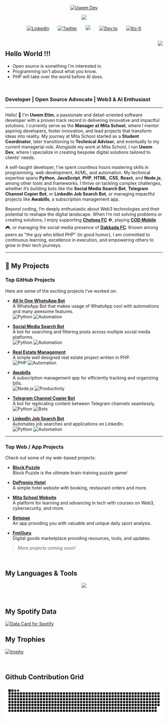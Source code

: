 <p align="center">
  <a href="https://github.com/uwemdev">
    <img src="https://i.ibb.co/0YjgJhM/cooltext456543092137557.png" alt="Uwem Dev" /></a>
</p>

<p align="center">
  <!-- Typing SVG by DenverCoder1 - https://github.com/DenverCoder1/readme-typing-svg -->
  <a href="https://github.com/DenverCoder1/readme-typing-svg">
    <img src="https://readme-typing-svg.demolab.com/?lines=Full-stack%20web%20and%20app%20developer;Experienced%20UI%2FUX%20Designer;10%2B%20years%20of%20coding%20experience;Always%20learning%20new%20things&font=Fira%20Code&center=true&width=440&height=45&color=f75c7e&vCenter=true&pause=1000&size=22" /></a>
</p>

<!-- Social icons section -->
<p align="center">
 <a href="https://www.linkedin.com/in/uwem-etim-a967b6195/"><img width="32px" alt="LinkedIn" title="LinkedIn" src="https://i.imgur.com/yRpa1dQ.png"/></a>
  &#8287;&#8287;&#8287;&#8287;&#8287;
  <a href="https://twitter.com/uwemdev"><img width="32px" alt="Twitter" title="Twitter" src="https://i.imgur.com/AixJgnm.png"/></a>
  &#8287;&#8287;&#8287;&#8287;&#8287;
  <a href="https://discord.gg/fPrdqh3Zfu" alt="Discord" title="Dev Pro Tips Discord Server"><img width="32px" src="https://i.imgur.com/OViZO8J.png"/></a>
  &#8287;&#8287;&#8287;&#8287;&#8287;
  <a href="https://www.sololearn.com/en/profile/5542976"><img width="32px" alt="Dev.to" title="SoloLearn" src="https://i.imgur.com/mVm29vK.png"></a>
  &#8287;&#8287;&#8287;&#8287;&#8287;
  <a href="https://ko-fi.com/uwemdev"><img width="32px" alt="Ko-fi" title="Buy me a coffee" src="https://i.imgur.com/PpLeD3K.png"/></a>
<!--   &#8287;&#8287;&#8287;&#8287;&#8287;
  <a href="http://eyl327.mywebcommunity.org/promos/"><img width="32px" alt="Free Stuff" title="Free gifts for you" src="https://i.imgur.com/0uVwkoZ.png"/></a> -->
</p>

<br>

<img align="right" src="https://github-readme-stats.vercel.app/api?username=uwemdev&show_icons=true&icon_color=CE1D2D&text_color=718096&bg_color=00000000&hide_title=true&hide_border=true" />

<h2 align="left">Hello World !!!</h2>

- Open source is something I'm interested in.
- Programming isn't about what you know.
- PHP will take over the world before AI does.


<br>
 
### Developer | Open Source Advocate | Web3 & AI Enthusiast  

---

Hello! 👋 I'm **Uwem Etim**, a passionate and detail-oriented software developer with a proven track record in delivering innovative and impactful solutions. I currently serve as the **Manager at Mita School**, where I mentor aspiring developers, foster innovation, and lead projects that transform ideas into reality. My journey at Mita School started as a **Student Coordinator**, later transitioning to **Technical Advisor**, and eventually to my current managerial role. Alongside my work at Mita School, I run **Uwem Dev**, where I specialize in creating bespoke digital solutions tailored to clients' needs.  

A self-taught developer, I’ve spent countless hours mastering skills in programming, web development, AI/ML, and automation. My technical expertise spans **Python**, **JavaScript**, **PHP**, **HTML**, **CSS**, **React**, and **Node.js**, among other tools and frameworks. I thrive on tackling complex challenges, whether it’s building bots like the **Social Media Search Bot**, **Telegram Channel Copier Bot**, or **LinkedIn Job Search Bot**, or managing impactful projects like **Awabills**, a subscription management app.  

Beyond coding, I’m deeply enthusiastic about Web3 technologies and their potential to reshape the digital landscape. When I’m not solving problems or creating solutions, I enjoy supporting [**Chelsea FC**](https://www.chelseafc.com/en) ⚽, playing [**COD Mobile**](https://www.callofduty.com/mobile) 🎮, or managing the social media presence of [**Dakkada FC**](https://en.wikipedia.org/wiki/Dakkada). Known among peers as "the guy who killed PHP" (in good humor), I am committed to continuous learning, excellence in execution, and empowering others to grow in their tech journeys.  

---

## 🚀 **My Projects**

### **Top GitHub Projects**  
Here are some of the exciting projects I’ve worked on:  

- [**All In One WhatsApp Bot**](https://github.com/uwemdev/all-in-one-whatsapp-bot)  
  A WhatsApp Bot that makes usage of WhatsApp cool with automations and many awesome features.   
  ![Python](https://img.shields.io/badge/Language-JavaScript-Yellow) ![Automation](https://img.shields.io/badge/Category-Automation-brightgreen)  

- [**Social Media Search Bot**](https://github.com/uwemdev/social-media-search-bot)  
  A bot for searching and filtering posts across multiple social media platforms.  
  ![Python](https://img.shields.io/badge/Language-Python-blue) ![Automation](https://img.shields.io/badge/Category-Automation-brightgreen)  

- [**Real Estate Management**](https://github.com/uwemdev/real-estate-management)  
  A simple well designed real estate project written in PHP.  
  ![PHP](https://img.shields.io/badge/Language-Php-yellow) ![Automation](https://img.shields.io/badge/Category-Script-brightgreen)  

- [**Awabills**](https://github.com/uwemdev/awabills)  
  A subscription management app for efficiently tracking and organizing bills.  
  ![Node.js](https://img.shields.io/badge/Framework-Node.js-green) ![Productivity](https://img.shields.io/badge/Category-Productivity-blue)  

- [**Telegram Channel Copier Bot**](https://github.com/uwemdev/telegram-channel-copier-bot)  
  A bot for replicating content between Telegram channels seamlessly.  
  ![Python](https://img.shields.io/badge/Language-Python-blue) ![Bots](https://img.shields.io/badge/Category-Bots-purple)  

- [**LinkedIn Job Search Bot**](https://github.com/uwemdev/linkedin-job-search-bot)  
  Automates job searches and applications on LinkedIn.  
  ![Python](https://img.shields.io/badge/Language-Python-blue) ![Automation](https://img.shields.io/badge/Category-Automation-brightgreen)  

---

### **Top Web / App Projects**  
Check out some of my web-based projects:  

- [**Block Puzzle**](https://play.google.com/store/apps/details?id=com.pixelforgellc.blockpuzzlee)  
  Block Puzzle is the ultimate brain-training puzzle game! 

- [**DePremix Hotel**](https://depremixhotel.com/)  
  A simple hotel website with booking, restaurant orders and more.  

- [**Mita School Website**](https://mitaschool.com)  
  A platform for learning and advancing in tech with courses on Web3, cybersecurity, and more.  

- [**Betspae**](https://play.google.com/store/apps/details?id=com.betspae_sport.app)  
 An app providing you with valuable and unique daily sport analysis. 

- [**FmtGuru**](https://fmtguru.com)  
  Digital goods marketplace providing resources, tools, and updates.  

> _More projects coming soon!_  


<br>

<h2 align="left">My Languages & Tools</h2>
<p align="center">
  <a href="https://skillicons.dev">
    <img src="https://skillicons.dev/icons?i=bootstrap,c,cs,cpp,cloudflare,codepen,css,dart,django,dotnet,eclipse,figma,flutter,gcp,git,github,gmail,go,html,ai,java,js,jquery,kali,laravel,mint,mysql,mongodb,nextjs,nodejs,perl,ps,php,phpstorm,powershell,py,qt,r,react,replit,ruby,rust,sass,sqlite,stackoverflow,solidity,swift,svg,threejs,twitter,ubuntu,unity,v,vercel,vim,vscode,webflow,windows,wordpress,yarn," />
  </a>
</p>

<br>
<h2 align="left">My Spotify Data</h2>

<a href="https://data-card-for-spotify.herokuapp.com/card?user_id=31lnkgnfl3dwdb7jsj2bapwohdqe&show_border=1">
  <img src="https://data-card-for-spotify.herokuapp.com/api/card?user_id=31lnkgnfl3dwdb7jsj2bapwohdqe&show_border=1" alt="Data Card for Spotify">
</a>

<br>
<h2 align="left">My Trophies</h2>

[![trophy](https://github-profile-trophy.vercel.app/?username=uwemdev&theme=onedark)](https://github.com/ryo-ma/github-profile-trophy)




<br>
<h2 align="left">Github Contribution Grid</h2>
<picture>
  <source media="(prefers-color-scheme: dark)" srcset="https://raw.githubusercontent.com/platane/platane/output/github-contribution-grid-snake-dark.svg">
  <source media="(prefers-color-scheme: light)" srcset="https://raw.githubusercontent.com/platane/platane/output/github-contribution-grid-snake.svg">
  <img alt="github contribution grid snake animation" src="https://raw.githubusercontent.com/platane/platane/output/github-contribution-grid-snake.svg">
</picture>



